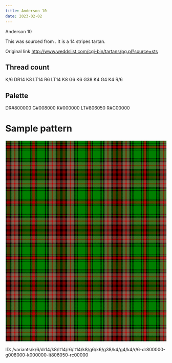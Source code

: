 ```yaml
---
title: Anderson 10
date: 2023-02-02
---
```

Anderson 10

This was sourced from <no value>.  It is a 14 stripes tartan.

Original link http://www.weddslist.com/cgi-bin/tartans/pg.pl?source=sts

## Thread count
K/6 DR14 K8 LT14 R6 LT14 K8 G6 K6 G38 K4 G4 K4 R/6

## Palette
DR#800000 G#008000 K#000000 LT#806050 R#C00000

# Sample pattern

![Tartan detail](tartan.png "K/6 DR14 K8 LT14 R6 LT14 K8 G6 K6 G38 K4 G4 K4 R/6 tartan")

ID: /variants/k/6/dr14/k8/lt14/r6/lt14/k8/g6/k6/g38/k4/g4/k4/r/6-dr800000-g008000-k000000-lt806050-rc00000